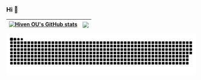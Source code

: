### Hi 👋
| <a href="https://github.com/HeavenTonight">![Hiven OU's GitHub stats](https://github-readme-stats-ht.vercel.app/api?username=HeavenTonight&show_icons=true&include_all_commits=true&theme=merko&count_private=true&hide_border=true)</a> | <a href="https://github.com/HeavenTonight"><img align="center" src="https://github-readme-stats-ht.vercel.app/api/top-langs/?username=HeavenTonight&hide_border=true&layout=compact&theme=buefy" /></a> |
| ------------- | ------------- |


<!-- - 🔭 I’m currently working on ...
      * open source
- 🌱 I’m currently learning ...
      * golang,k8s
- 👯 I’m looking to collaborate on ...
- 🤔 I’m looking for help with ...
- 💬 Ask me about ...
- 📫 How to reach me: ...
- 😄 Pronouns: ...
- ⚡ Fun fact: ...
-->

<picture>
  <source media="(prefers-color-scheme: dark)" srcset="https://raw.githubusercontent.com/lxfriday/lxfriday/output/github-contribution-grid-snake-dark.svg">
  <source media="(prefers-color-scheme: light)" srcset="https://raw.githubusercontent.com/lxfriday/lxfriday/output/github-contribution-grid-snake.svg">
  <img alt="github contribution grid snake animation" src="https://raw.githubusercontent.com/lxfriday/lxfriday/output/github-contribution-grid-snake.svg">
</picture>

<!-- [![HT GitHub Stats](https://github-readme-stats.vercel.app/api?username=HeavenTonight&show_icons=true&include_all_commits=true&theme=aura&count_private=true)](https://github.com/HeavenTonight) -->

<!-- [![Top Langs](https://github-readme-stats.vercel.app/api/top-langs/?username=HeavenTonight)](https://github.com/HeavenTonight) -->


